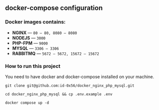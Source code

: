 ## docker-compose configuration
### Docker images contains:
- **NGINX** — `80 – 80, 8080 – 8080`
- **NODEJS** — `3000`
- **PHP-FPM** — `9000`
- **MYSQL** — `3306 – 3306`
- **RABBITMQ** — `5672 – 5672, 15672 – 15672`
### How to run this project
You need to have docker and docker-compose installed on your machine.
```
git clone git@github.com:id-0x56/docker_nginx_php_mysql.git
```
```
cd docker_nginx_php_mysql && cp .env.example .env
```
```
docker compose up -d
```
